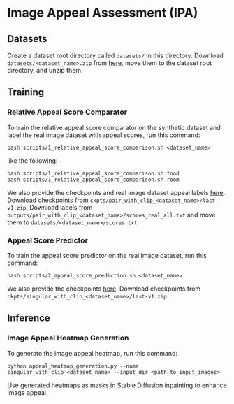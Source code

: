 # Image Appeal Assessment (IPA)

## Datasets

Create a dataset root directory called `datasets/` in this directory. Download `datasets/<dataset_name>.zip` from [here](https://www.dropbox.com/sh/t7kpyqtro7f6pgs/AAD-ayQg9ZarI0-UM8v4h6k2a?dl=0), move them to the dataset root directory, and unzip them.

## Training

### Relative Appeal Score Comparator

To train the relative appeal score comparator on the synthetic dataset and label the real image dataset with appeal scores, run this command:
```
bash scripts/1_relative_appeal_score_comparison.sh <dataset_name>
```
like the following:
```
bash scripts/1_relative_appeal_score_comparison.sh food
bash scripts/1_relative_appeal_score_comparison.sh room
```

We also provide the checkpoints and real image dataset appeal labels [here](https://www.dropbox.com/sh/t7kpyqtro7f6pgs/AAD-ayQg9ZarI0-UM8v4h6k2a?dl=0). Download checkpoints from `ckpts/pair_with_clip_<dataset_name>/last-v1.zip`. Download labels from `outputs/pair_with_clip_<dataset_name>/scores_real_all.txt` and move them to `datasets/<dataset_name>/scores.txt`

### Appeal Score Predictor

To train the appeal score predictor on the real image dataset, run this command:
```
bash scripts/2_appeal_score_prediction.sh <dataset_name>
```

We also provide the checkpoints [here](https://www.dropbox.com/sh/t7kpyqtro7f6pgs/AAD-ayQg9ZarI0-UM8v4h6k2a?dl=0). Download checkpoints from `ckpts/singular_with_clip_<dataset_name>/last-v1.zip`.

## Inference

### Image Appeal Heatmap Generation

To generate the image appeal heatmap, run this command:
```
python appeal_heatmap_generation.py --name singular_with_clip_<dataset_name> --input_dir <path_to_input_images> 
```

Use generated heatmaps as masks in Stable Diffusion inpainting to enhance image appeal.

